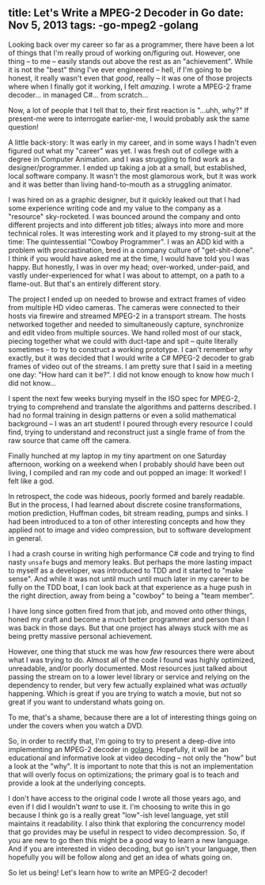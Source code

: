title: Let's Write a MPEG-2 Decoder in Go
date: Nov 5, 2013
tags:
	-go-mpeg2
	-golang
---
Looking back over my career so far as a programmer, there have been a lot of things that I'm really proud of working on/figuring out. However, one thing &ndash; to me &ndash; easily stands out above the rest as an "achievement". While it is not the "best" thing I've ever engineered &ndash; hell, if I'm going to be honest, it really wasn't even that *good*, really &ndash; it was one of those projects where when I finally got it working, I felt *amazing*. I wrote a MPEG-2 frame decoder... in managed C#... from scratch...

Now, a lot of people that I tell that to, their first reaction is "...uhh, why?" If present-me were to interrogate earlier-me, I would probably ask the same question!

A little back-story: It was early in my career, and in some ways I hadn't even figured out what my "career" was yet. I was fresh out of college with a degree in Computer Animation. and  I was struggling to find work as a designer/programmer. I ended up taking a job at a small, but established, local software company. It wasn't the most glamorous work, but it was work and it was better than living hand-to-mouth as a struggling animator.

I was hired on as a graphic designer, but it quickly leaked out that I had some experience writing code and my value to the company as a "resource" sky-rocketed. I was bounced around the company and onto different projects and into different job titles; always into more and more technical roles. It was interesting work and it played to my strong-suit at the time: The quintessential "Cowboy Programmer". I was an ADD kid with a problem with procrastination, bred in a company culture of "get-shit-done". I think if you would have asked me at the time, I would have told you I was happy. But honestly, I was in over my head; over-worked, under-paid, and vastly under-experienced for what I was about to attempt, on a path to a flame-out. But that's an entirely different story.

The project I ended up on needed to browse and extract frames of video from multiple HD video cameras. The cameras were connected to their hosts via firewire and streamed MPEG-2 in a transport stream. The hosts networked together and needed to simultaneously capture, synchronize and edit video from multiple sources. We hand rolled most of our stack, piecing together what we could with duct-tape and spit &ndash; quite literally sometimes &ndash; to try to construct a working prototype. I can't remember *why* exactly, but it was decided that I would write a C# MPEG-2 decoder to grab frames of video out of the streams. I am pretty sure that I said in a meeting one day: "How hard can it be?". I did not know enough to know how much I did not know...

I spent the next few weeks burying myself in the ISO spec for MPEG-2, trying to comprehend and translate the algorithms and patterns described. I had no formal training in design patterns or even a solid mathematical background &ndash; I was an art student! I poured through every resource I could find, trying to understand and reconstruct just a single frame of from the raw source that came off the camera.

Finally hunched at my laptop in my tiny apartment on one Saturday afternoon, working on a weekend when I probably should have been out living, I compiled and ran my code and out popped an image: It worked! I felt like a god.

In retrospect, the code was hideous, poorly formed and barely readable. But in the process, I had learned about discrete cosine transformations, motion prediction, Huffman codes, bit stream reading, pumps and sinks. I had been introduced to a ton of other interesting concepts and how they applied not to image and video compression, but to software development in general.

I had a crash course in writing high performance C# code and trying to find nasty `unsafe` bugs and memory leaks. But perhaps the more lasting impact to myself as a developer, was introduced to TDD and it started to "make sense". And while it was not until much until much later in my career to be fully on the TDD boat, I can look back at that experience as a huge push in the right direction, away from being a "cowboy" to being a "team member".

I have long since gotten fired from that job, and moved onto other things, honed my craft and become a much better programmer and person than I was back in those days. But that one project has always stuck with me as being pretty massive personal achievement.

However, one thing that stuck me was how *few* resources there were about what I was trying to do. Almost all of the code I found was highly optimized, unreadable, and/or poorly documented. Most resources just talked about passing the stream on to a lower level library or service and relying on the dependency to render, but very few actually explained what was *actually* happening. Which is great if you are trying to watch a movie, but not so great if you want to understand whats going on.

To me, that's a shame, because there are a lot of interesting things going on under the covers when you watch a DVD.

So, in order to rectify that, I'm going to try to present a deep-dive into implementing an MPEG-2 decoder in [golang](http://golang.org). Hopefully, it will be an educational and informative look at video decoding &ndash; not only the "how" but a look at the "why". It is important to note that this is not an implementation that will overly focus on optimizations; the primary goal is to teach and provide a look at the underlying concepts.

I don't have access to the original code I wrote all those years ago, and even if I did I wouldn't *want* to use it. I'm choosing to write this in go because I think go is a really great "low"-ish level language, yet still maintains it readability. I also think that exploring the concurrency model that go provides may be useful in respect to video decompression. So, if you are new to go then this might be a good way to learn a new language. And if you are interested in video decoding, but go isn't your language, then hopefully you will be follow along and get an idea of whats going on.

So let us being! Let's learn how to write an MPEG-2 decoder!
